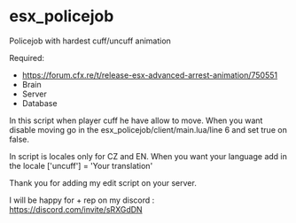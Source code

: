 # esx_policejob

Policejob with hardest cuff/uncuff animation

Required: 
- https://forum.cfx.re/t/release-esx-advanced-arrest-animation/750551
- Brain
- Server
- Database

In this script when player cuff he have allow to move. When you want disable moving go in the esx_policejob/client/main.lua/line 6 and set true on false.


In script is locales only for CZ and EN. When you want your language add in the locale ['uncuff'] = 'Your translation'

Thank you for adding my edit script on your server.

I will be happy for + rep on my discord : https://discord.com/invite/sRXGdDN
